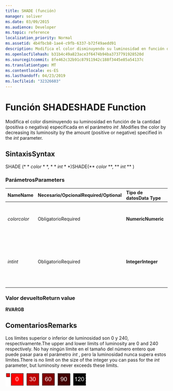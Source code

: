 ```yaml
---
title: SHADE (función)
manager: soliver
ms.date: 03/09/2015
ms.audience: Developer
ms.topic: reference
localization_priority: Normal
ms.assetid: 4b4fbcb8-1ae4-c9fb-6337-b72f49aedd91
description: Modifica el color disminuyendo su luminosidad en función de la cantidad (positiva o negativa) especificada en el parámetro int.
ms.openlocfilehash: b31b4c49a823ace3f6474b94ba3737791928520d
ms.sourcegitcommit: 8fe462c32b91c87911942c188f3445e85a54137c
ms.translationtype: MT
ms.contentlocale: es-ES
ms.lasthandoff: 04/23/2019
ms.locfileid: "32326603"
---
```

# <a name="shade-function"></a><span data-ttu-id="91f09-103">Función SHADE</span><span class="sxs-lookup"><span data-stu-id="91f09-103">SHADE Function</span></span>

<span data-ttu-id="91f09-104">Modifica el color disminuyendo su luminosidad en función de la cantidad (positiva o negativa) especificada en el parámetro _int_ .</span><span class="sxs-lookup"><span data-stu-id="91f09-104">Modifies the color by decreasing its luminosity by the amount (positive or negative) specified in the  _int_ parameter.</span></span> 
  
## <a name="syntax"></a><span data-ttu-id="91f09-105">Sintaxis</span><span class="sxs-lookup"><span data-stu-id="91f09-105">Syntax</span></span>

<span data-ttu-id="91f09-106">SHADE (\* \* *color* \* \*, \* \* *int* \* \*)</span><span class="sxs-lookup"><span data-stu-id="91f09-106">SHADE(\*\* *color* \*\*, \*\* *int* \*\* )</span></span> 
  
### <a name="parameters"></a><span data-ttu-id="91f09-107">Parámetros</span><span class="sxs-lookup"><span data-stu-id="91f09-107">Parameters</span></span>

|<span data-ttu-id="91f09-108">**Name**</span><span class="sxs-lookup"><span data-stu-id="91f09-108">**Name**</span></span>|<span data-ttu-id="91f09-109">**Necesario/Opcional**</span><span class="sxs-lookup"><span data-stu-id="91f09-109">**Required/Optional**</span></span>|<span data-ttu-id="91f09-110">**Tipo de datos**</span><span class="sxs-lookup"><span data-stu-id="91f09-110">**Data Type**</span></span>|<span data-ttu-id="91f09-111">**Descripción**</span><span class="sxs-lookup"><span data-stu-id="91f09-111">**Description**</span></span>|
|:-----|:-----|:-----|:-----|
| <span data-ttu-id="91f09-112">_color_</span><span class="sxs-lookup"><span data-stu-id="91f09-112">_color_</span></span> <br/> |<span data-ttu-id="91f09-113">Obligatorio</span><span class="sxs-lookup"><span data-stu-id="91f09-113">Required</span></span>  <br/> |<span data-ttu-id="91f09-114">**Numeric**</span><span class="sxs-lookup"><span data-stu-id="91f09-114">**Numeric**</span></span> <br/> |<span data-ttu-id="91f09-115">Índice de color de Microsoft Visio o valor RGB del color.</span><span class="sxs-lookup"><span data-stu-id="91f09-115">The Microsoft Visio color index or RGB value of the color.</span></span>  <br/> |
| <span data-ttu-id="91f09-116">_int_</span><span class="sxs-lookup"><span data-stu-id="91f09-116">_int_</span></span> <br/> |<span data-ttu-id="91f09-117">Obligatorio</span><span class="sxs-lookup"><span data-stu-id="91f09-117">Required</span></span>  <br/> |<span data-ttu-id="91f09-118">**Integer**</span><span class="sxs-lookup"><span data-stu-id="91f09-118">**Integer**</span></span> <br/> |<span data-ttu-id="91f09-119">Cantidad por la que se disminuye la luminosidad del color.</span><span class="sxs-lookup"><span data-stu-id="91f09-119">The amount by which to decrease the luminosity of the color.</span></span> <span data-ttu-id="91f09-120">Puede ser positiva o negativa.</span><span class="sxs-lookup"><span data-stu-id="91f09-120">Can be positive or negative.</span></span>  <br/> |
   
### <a name="return-value"></a><span data-ttu-id="91f09-121">Valor devuelto</span><span class="sxs-lookup"><span data-stu-id="91f09-121">Return value</span></span>

 <span data-ttu-id="91f09-122">**RVA**</span><span class="sxs-lookup"><span data-stu-id="91f09-122">**RGB**</span></span>
  
## <a name="remarks"></a><span data-ttu-id="91f09-123">Comentarios</span><span class="sxs-lookup"><span data-stu-id="91f09-123">Remarks</span></span>

<span data-ttu-id="91f09-124">Los límites superior o inferior de luminosidad son 0 y 240, respectivamente.</span><span class="sxs-lookup"><span data-stu-id="91f09-124">The upper and lower limits of luminosity are 0 and 240 respectively.</span></span> <span data-ttu-id="91f09-125">No hay ningún límite en el tamaño del número entero que puede pasar para el parámetro _int_ , pero la luminosidad nunca supera estos límites.</span><span class="sxs-lookup"><span data-stu-id="91f09-125">There is no limit on the size of the integer you can pass for the  _int_ parameter, but luminosity never exceeds these limits.</span></span> 
  
![Límites superior e inferior de la luminosidad](media/image199_ZA10173627.gif)
  


